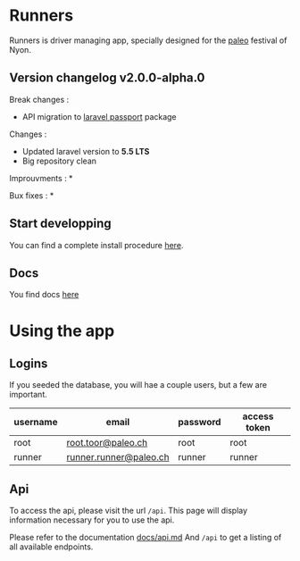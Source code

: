 # Runners

Runners is driver managing app, specially designed for the [paleo](http://yeah.paleo.ch/) festival of Nyon.

## Version changelog **v2.0.0-alpha.0**

Break changes :
* API migration to [laravel passport](https://laravel.com/docs/5.5/passport) package

Changes :
* Updated laravel version to **5.5 LTS**
* Big repository clean

Improuvments :
* 

Bux fixes :
*

## Start developping

You can find a complete install procedure [here](docs/install.md).

## Docs

You find docs [here](docs/readme.md)

# Using the app

## Logins

If you seeded the database, you will hae a couple users, but a few are important.


| username | email          | password | access token |
|----------|----------------|----------|--------------|
| root     | root.toor@paleo.ch | root     | root         |
| runner     | runner.runner@paleo.ch | runner     | runner         |


## Api


To access the api, please visit the url `/api`. This page will display information necessary for you to use the api.

Please refer to the documentation [docs/api.md](docs/api.md)
And `/api` to get a listing of all available endpoints.
